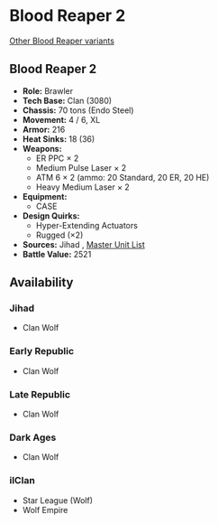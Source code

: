# Blood Reaper 2 

[Other Blood Reaper variants](../blood_reaper.md) 

## Blood Reaper 2 

- **Role:** Brawler 
- **Tech Base:** Clan (3080) 
- **Chassis:** 70 tons (Endo Steel) 
- **Movement:** 4 / 6, XL 
- **Armor:** 216 
- **Heat Sinks:** 18 (36) 
- **Weapons:** 
  - ER PPC × 2 
  - Medium Pulse Laser × 2 
  - ATM 6 × 2 (ammo: 20 Standard, 20 ER, 20 HE) 
  - Heavy Medium Laser × 2 
- **Equipment:** 
  - CASE 
- **Design Quirks:** 
  - Hyper-Extending Actuators 
  - Rugged (×2) 
- **Sources:** Jihad , [Master Unit List](http://masterunitlist.info/Unit/Details/407) 
- **Battle Value:** 2521 

## Availability 

### Jihad 

- Clan Wolf 

### Early Republic 

- Clan Wolf 

### Late Republic 

- Clan Wolf 

### Dark Ages 

- Clan Wolf 

### ilClan 

- Star League (Wolf) 
- Wolf Empire 


